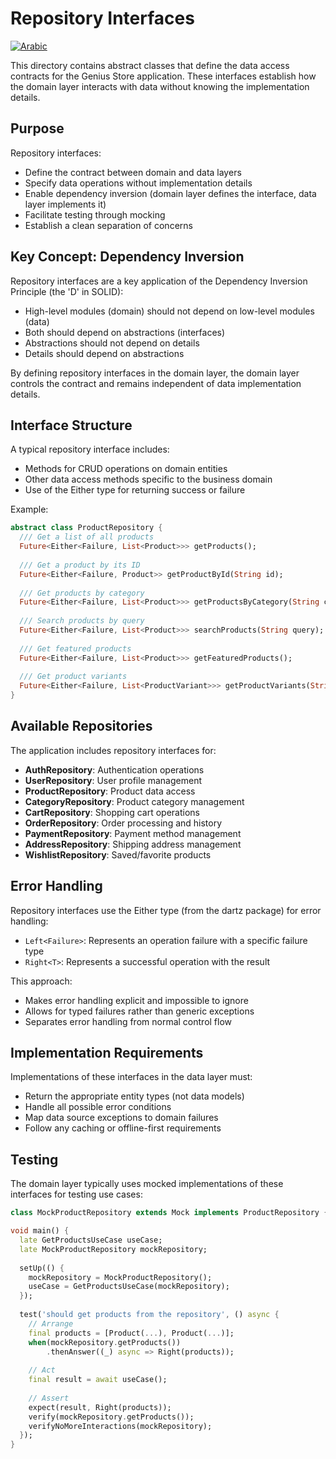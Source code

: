 # Repository Interfaces

[![Arabic](https://img.shields.io/badge/Language-Arabic-blueviolet?style=for-the-badge)](README-ar.md)

This directory contains abstract classes that define the data access contracts for the Genius Store application. These interfaces establish how the domain layer interacts with data without knowing the implementation details.

## Purpose

Repository interfaces:

- Define the contract between domain and data layers
- Specify data operations without implementation details
- Enable dependency inversion (domain layer defines the interface, data layer implements it)
- Facilitate testing through mocking
- Establish a clean separation of concerns

## Key Concept: Dependency Inversion

Repository interfaces are a key application of the Dependency Inversion Principle (the 'D' in SOLID):

- High-level modules (domain) should not depend on low-level modules (data)
- Both should depend on abstractions (interfaces)
- Abstractions should not depend on details
- Details should depend on abstractions

By defining repository interfaces in the domain layer, the domain layer controls the contract and remains independent of data implementation details.

## Interface Structure

A typical repository interface includes:

- Methods for CRUD operations on domain entities
- Other data access methods specific to the business domain
- Use of the Either type for returning success or failure

Example:

```dart
abstract class ProductRepository {
  /// Get a list of all products
  Future<Either<Failure, List<Product>>> getProducts();
  
  /// Get a product by its ID
  Future<Either<Failure, Product>> getProductById(String id);
  
  /// Get products by category
  Future<Either<Failure, List<Product>>> getProductsByCategory(String categoryId);
  
  /// Search products by query
  Future<Either<Failure, List<Product>>> searchProducts(String query);
  
  /// Get featured products
  Future<Either<Failure, List<Product>>> getFeaturedProducts();
  
  /// Get product variants
  Future<Either<Failure, List<ProductVariant>>> getProductVariants(String productId);
}
```

## Available Repositories

The application includes repository interfaces for:

- **AuthRepository**: Authentication operations
- **UserRepository**: User profile management
- **ProductRepository**: Product data access
- **CategoryRepository**: Product category management
- **CartRepository**: Shopping cart operations
- **OrderRepository**: Order processing and history
- **PaymentRepository**: Payment method management
- **AddressRepository**: Shipping address management
- **WishlistRepository**: Saved/favorite products

## Error Handling

Repository interfaces use the Either type (from the dartz package) for error handling:

- `Left<Failure>`: Represents an operation failure with a specific failure type
- `Right<T>`: Represents a successful operation with the result

This approach:

- Makes error handling explicit and impossible to ignore
- Allows for typed failures rather than generic exceptions
- Separates error handling from normal control flow

## Implementation Requirements

Implementations of these interfaces in the data layer must:

- Return the appropriate entity types (not data models)
- Handle all possible error conditions
- Map data source exceptions to domain failures
- Follow any caching or offline-first requirements

## Testing

The domain layer typically uses mocked implementations of these interfaces for testing use cases:

```dart
class MockProductRepository extends Mock implements ProductRepository {}

void main() {
  late GetProductsUseCase useCase;
  late MockProductRepository mockRepository;
  
  setUp(() {
    mockRepository = MockProductRepository();
    useCase = GetProductsUseCase(mockRepository);
  });
  
  test('should get products from the repository', () async {
    // Arrange
    final products = [Product(...), Product(...)];
    when(mockRepository.getProducts())
        .thenAnswer((_) async => Right(products));
    
    // Act
    final result = await useCase();
    
    // Assert
    expect(result, Right(products));
    verify(mockRepository.getProducts());
    verifyNoMoreInteractions(mockRepository);
  });
}
```
